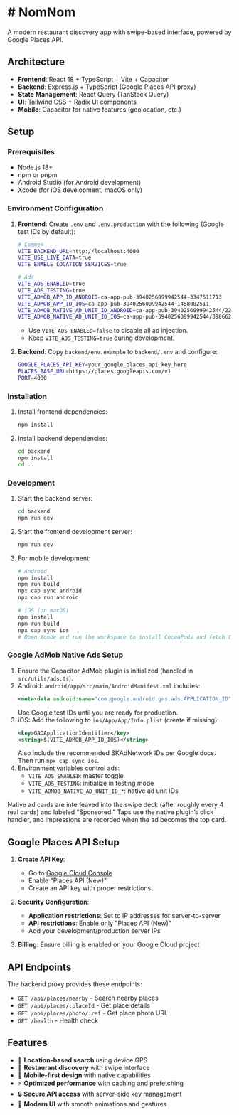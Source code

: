 # # NomNom

A modern restaurant discovery app with swipe-based interface, powered by Google Places API.

## Architecture

- **Frontend**: React 18 + TypeScript + Vite + Capacitor
- **Backend**: Express.js + TypeScript (Google Places API proxy)
- **State Management**: React Query (TanStack Query)
- **UI**: Tailwind CSS + Radix UI components
- **Mobile**: Capacitor for native features (geolocation, etc.)

## Setup

### Prerequisites

- Node.js 18+
- npm or pnpm
- Android Studio (for Android development)
- Xcode (for iOS development, macOS only)

### Environment Configuration

1. **Frontend**: Create `.env` and `.env.production` with the following (Google test IDs by default):

   ```bash
   # Common
   VITE_BACKEND_URL=http://localhost:4000
   VITE_USE_LIVE_DATA=true
   VITE_ENABLE_LOCATION_SERVICES=true

   # Ads
   VITE_ADS_ENABLED=true
   VITE_ADS_TESTING=true
   VITE_ADMOB_APP_ID_ANDROID=ca-app-pub-3940256099942544~3347511713
   VITE_ADMOB_APP_ID_IOS=ca-app-pub-3940256099942544~1458002511
   VITE_ADMOB_NATIVE_AD_UNIT_ID_ANDROID=ca-app-pub-3940256099942544/2247696110
   VITE_ADMOB_NATIVE_AD_UNIT_ID_IOS=ca-app-pub-3940256099942544/3986624511
   ```

   - Use `VITE_ADS_ENABLED=false` to disable all ad injection.
   - Keep `VITE_ADS_TESTING=true` during development.

2. **Backend**: Copy `backend/env.example` to `backend/.env` and configure:
   ```bash
   GOOGLE_PLACES_API_KEY=your_google_places_api_key_here
   PLACES_BASE_URL=https://places.googleapis.com/v1
   PORT=4000
   ```

### Installation

1. Install frontend dependencies:

   ```bash
   npm install
   ```

2. Install backend dependencies:
   ```bash
   cd backend
   npm install
   cd ..
   ```

### Development

1. Start the backend server:

   ```bash
   cd backend
   npm run dev
   ```

2. Start the frontend development server:

   ```bash
   npm run dev
   ```

3. For mobile development:

   ```bash
   # Android
   npm install
   npm run build
   npx cap sync android
   npx cap run android

   # iOS (on macOS)
   npm install
   npm run build
   npx cap sync ios
   # Open Xcode and run the workspace to install CocoaPods and fetch the Mobile Ads SDK
   ```

### Google AdMob Native Ads Setup

1. Ensure the Capacitor AdMob plugin is initialized (handled in `src/utils/ads.ts`).
2. Android: `android/app/src/main/AndroidManifest.xml` includes:
   ```xml
   <meta-data android:name="com.google.android.gms.ads.APPLICATION_ID" android:value="${VITE_ADMOB_APP_ID_ANDROID}" />
   ```
   Use Google test IDs until you are ready for production.
3. iOS: Add the following to `ios/App/App/Info.plist` (create if missing):
   ```xml
   <key>GADApplicationIdentifier</key>
   <string>$(VITE_ADMOB_APP_ID_IOS)</string>
   ```
   Also include the recommended SKAdNetwork IDs per Google docs. Then run `npx cap sync ios`.
4. Environment variables control ads:
   - `VITE_ADS_ENABLED`: master toggle
   - `VITE_ADS_TESTING`: initialize in testing mode
   - `VITE_ADMOB_NATIVE_AD_UNIT_ID_*`: native ad unit IDs

Native ad cards are interleaved into the swipe deck (after roughly every 4 real cards) and labeled “Sponsored.” Taps use the native plugin’s click handler, and impressions are recorded when the ad becomes the top card.

## Google Places API Setup

1. **Create API Key**:

   - Go to [Google Cloud Console](https://console.cloud.google.com/)
   - Enable "Places API (New)"
   - Create an API key with proper restrictions

2. **Security Configuration**:

   - **Application restrictions**: Set to IP addresses for server-to-server
   - **API restrictions**: Enable only "Places API (New)"
   - Add your development/production server IPs

3. **Billing**: Ensure billing is enabled on your Google Cloud project

## API Endpoints

The backend proxy provides these endpoints:

- `GET /api/places/nearby` - Search nearby places
- `GET /api/places/:placeId` - Get place details
- `GET /api/places/photo/:ref` - Get place photo URL
- `GET /health` - Health check

## Features

- 📍 **Location-based search** using device GPS
- 🏪 **Restaurant discovery** with swipe interface
- 📱 **Mobile-first design** with native capabilities
- ⚡ **Optimized performance** with caching and prefetching
- 🔒 **Secure API access** with server-side key management
- 🎨 **Modern UI** with smooth animations and gestures

